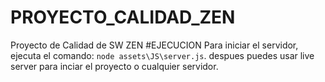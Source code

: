 # PROYECTO_CALIDAD_ZEN
 Proyecto de Calidad de SW ZEN
#EJECUCION 
Para iniciar el servidor, ejecuta el comando:
`node assets\JS\server.js`.
despues puedes usar live server para inciar el proyecto o cualquier servidor.
